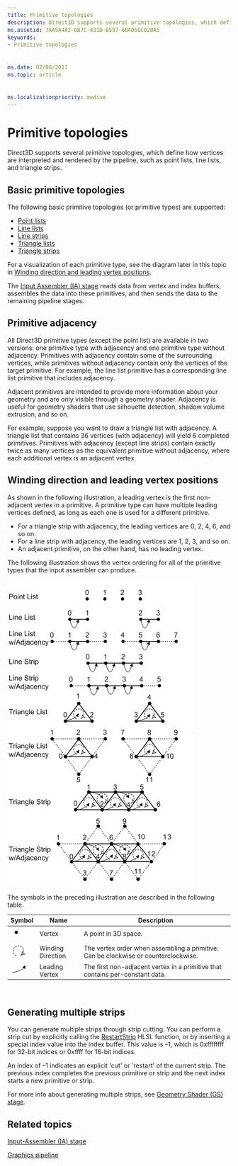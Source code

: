 ```yaml
---
title: Primitive topologies
description: Direct3D supports several primitive topologies, which define how vertices are interpreted and rendered by the pipeline, such as point lists, line lists, and triangle strips.
ms.assetid: 7AA5A4A2-0B7C-431D-B597-684D58C02BA5
keywords:
- Primitive topologies


ms.date: 02/08/2017
ms.topic: article


ms.localizationpriority: medium
---
```


# Primitive topologies


Direct3D supports several primitive topologies, which define how vertices are interpreted and rendered by the pipeline, such as point lists, line lists, and triangle strips.

## <span id="Primitive_Types"></span><span id="primitive_types"></span><span id="PRIMITIVE_TYPES"></span>Basic primitive topologies


The following basic primitive topologies (or primitive types) are supported:

-   [Point lists](point-lists.md)
-   [Line lists](line-lists.md)
-   [Line strips](line-strips.md)
-   [Triangle lists](triangle-lists.md)
-   [Triangle strips](triangle-strips.md)

For a visualization of each primitive type, see the diagram later in this topic in [Winding direction and leading vertex positions](#winding-direction-and-leading-vertex-positions).

The [Input Assembler (IA) stage](input-assembler-stage--ia-.md) reads data from vertex and index buffers, assembles the data into these primitives, and then sends the data to the remaining pipeline stages.

## <span id="Primitive_Adjacency"></span><span id="primitive_adjacency"></span><span id="PRIMITIVE_ADJACENCY"></span>Primitive adjacency


All Direct3D primitive types (except the point list) are available in two versions: one primitive type with adjacency and one primitive type without adjacency. Primitives with adjacency contain some of the surrounding vertices, while primitives without adjacency contain only the vertices of the target primitive. For example, the line list primitive has a corresponding line list primitive that includes adjacency.

Adjacent primitives are intended to provide more information about your geometry and are only visible through a geometry shader. Adjacency is useful for geometry shaders that use silhouette detection, shadow volume extrusion, and so on.

For example, suppose you want to draw a triangle list with adjacency. A triangle list that contains 36 vertices (with adjacency) will yield 6 completed primitives. Primitives with adjacency (except line strips) contain exactly twice as many vertices as the equivalent primitive without adjacency, where each additional vertex is an adjacent vertex.

## <span id="Winding_Direction_and_Leading_Vertex_Positions"></span><span id="winding_direction_and_leading_vertex_positions"></span><span id="WINDING_DIRECTION_AND_LEADING_VERTEX_POSITIONS"></span><span id="winding-direction-and-leading-vertex-positions"></span>Winding direction and leading vertex positions


As shown in the following illustration, a leading vertex is the first non-adjacent vertex in a primitive. A primitive type can have multiple leading vertices defined, as long as each one is used for a different primitive.

-   For a triangle strip with adjacency, the leading vertices are 0, 2, 4, 6, and so on.
-   For a line strip with adjacency, the leading vertices are 1, 2, 3, and so on.
-   An adjacent primitive, on the other hand, has no leading vertex.

The following illustration shows the vertex ordering for all of the primitive types that the input assembler can produce.

![diagram of vertex ordering for primitive types](images/d3d10-primitive-topologies.png)

The symbols in the preceding illustration are described in the following table.

| Symbol                                                                                   | Name              | Description                                                                         |
|------------------------------------------------------------------------------------------|-------------------|-------------------------------------------------------------------------------------|
| ![symbol for a vertex](images/d3d10-primitive-topologies-vertex.png)                     | Vertex            | A point in 3D space.                                                                |
| ![symbol for winding direction](images/d3d10-primitive-topologies-winding-direction.png) | Winding Direction | The vertex order when assembling a primitive. Can be clockwise or counterclockwise. |
| ![symbol for leading vertex](images/d3d10-primitive-topologies-leading-vertex.png)       | Leading Vertex    | The first non-adjacent vertex in a primitive that contains per-constant data.       |

 

## <span id="Generating_Multiple_Strips"></span><span id="generating_multiple_strips"></span><span id="GENERATING_MULTIPLE_STRIPS"></span>Generating multiple strips


You can generate multiple strips through strip cutting. You can perform a strip cut by explicitly calling the [RestartStrip](https://msdn.microsoft.com/library/windows/desktop/bb509660) HLSL function, or by inserting a special index value into the index buffer. This value is –1, which is 0xffffffff for 32-bit indices or 0xffff for 16-bit indices.

An index of –1 indicates an explicit 'cut' or 'restart' of the current strip. The previous index completes the previous primitive or strip and the next index starts a new primitive or strip.

For more info about generating multiple strips, see [Geometry Shader (GS) stage](geometry-shader-stage--gs-.md).

## <span id="related-topics"></span>Related topics


[Input-Assembler (IA) stage](input-assembler-stage--ia-.md)

[Graphics pipeline](graphics-pipeline.md)

 

 




